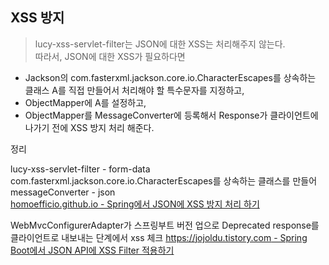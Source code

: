 ## XSS 방지

>lucy-xss-servlet-filter는 JSON에 대한 XSS는 처리해주지 않는다.  
따라서, JSON에 대한 XSS가 필요하다면  
- Jackson의 com.fasterxml.jackson.core.io.CharacterEscapes를 상속하는 클래스 A를 직접 만들어서 처리해야 할 특수문자를 지정하고,
- ObjectMapper에 A를 설정하고,
- ObjectMapper를 MessageConverter에 등록해서 Response가 클라이언트에 나가기 전에 XSS 방지 처리 해준다.

정리

lucy-xss-servlet-filter - form-data  
com.fasterxml.jackson.core.io.CharacterEscapes를 상속하는 클래스를 만들어 messageConverter - json  
[homoefficio.github.io - Spring에서 JSON에 XSS 방지 처리 하기](https://homoefficio.github.io/2016/11/21/Spring%EC%97%90%EC%84%9C-JSON%EC%97%90-XSS-%EB%B0%A9%EC%A7%80-%EC%B2%98%EB%A6%AC-%ED%95%98%EA%B8%B0/)  


WebMvcConfigurerAdapter가 스프링부트 버전 업으로 Deprecated
response를 클라이언트로 내보내는 단계에서 xss 체크
[https://jojoldu.tistory.com - Spring Boot에서 JSON API에 XSS Filter 적용하기](https://jojoldu.tistory.com/470?category=635883)
